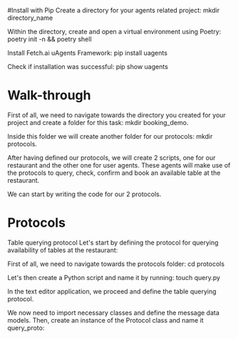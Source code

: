 #Install with Pip
Create a directory for your agents related project: mkdir directory_name

Within the directory, create and open a virtual environment using Poetry: poetry init -n && poetry shell

Install Fetch.ai uAgents Framework: pip install uagents

Check if installation was successful: pip show uagents

# Walk-through
First of all, we need to navigate towards the directory you created for your project and create a folder for this task: mkdir booking_demo.

Inside this folder we will create another folder for our protocols: mkdir protocols.

After having defined our protocols, we will create 2 scripts, one for our restaurant and the other one for user agents. These agents will make use of the protocols to query, check, confirm and book an available table at the restaurant.

We can start by writing the code for our 2 protocols.


# Protocols
Table querying protocol
Let's start by defining the protocol for querying availability of tables at the restaurant:

First of all, we need to navigate towards the protocols folder: cd protocols

Let's then create a Python script and name it by running: touch query.py

In the text editor application, we proceed and define the table querying protocol.

We now need to import necessary classes and define the message data models. Then, create an instance of the Protocol class and name it query_proto:
